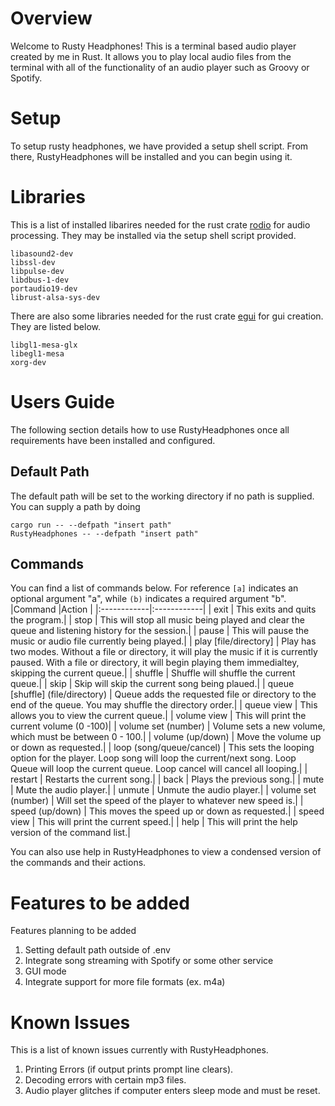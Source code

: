 # Overview 
Welcome to Rusty Headphones! This is a terminal based audio player created by me in Rust. It allows you to play local audio files from the terminal with all of the functionality of an audio player such as Groovy or Spotify. 
# Setup 
To setup rusty headphones, we have provided a setup shell script. From there, RustyHeadphones will be installed and you can begin using it.
# Libraries
This is a list of installed libarires needed for the rust crate 
<a href ="https://docs.rs/rodio/latest/rodio/" target="_blank">rodio</a>
 for audio processing. They may be installed via the setup shell script provided. 
```
libasound2-dev 
libssl-dev 
libpulse-dev 
libdbus-1-dev 
portaudio19-dev 
librust-alsa-sys-dev
```

There are also some libraries needed for the rust crate 
<a href="https://docs.rs/egui/0.29.1/egui/index.html" target= "_blank">egui</a>
 for gui creation. They are listed below.
 ```
 libgl1-mesa-glx
 libegl1-mesa
 xorg-dev
 ```

# Users Guide
The following section details how to use RustyHeadphones once all requirements have been installed and configured. 
## Default Path 
The default path will be set to the working directory if no path is supplied. You can supply a path by doing
```
cargo run -- --defpath "insert path"
RustyHeadphones -- --defpath "insert path"
```
## Commands
You can find a list of commands below. For reference ```[a]``` indicates an optional argument "a", while ```(b)``` indicates a required argument "b".
|Command     |Action     |
|:------------|:------------|
| exit | This exits and quits the program.|
| stop | This will stop all music being played and clear the queue and listening history for the session.| 
| pause | This will pause the music or audio file currently being played.|
| play [file/directory] | Play has two modes. Without a file or directory, it will play the music if it is currently paused. With a file or directory, it will begin playing them immedialtey, skipping the current queue.|
| shuffle | Shuffle will shuffle the current queue.|
| skip | Skip will skip the current song being plaued.|
| queue [shuffle] (file/directory) | Queue adds the requested file or directory to the end of the queue. You may shuffle the directory order.|
| queue view | This allows you to view the current queue.|
| volume view | This will print the current volume (0 -100)|
| volume set (number) | Volume sets a new volume, which must be between 0 - 100.|
| volume (up/down) | Move the volume up or down as requested.|
| loop (song/queue/cancel) | This sets the looping option for the player. Loop song will loop the current/next song. Loop Queue will loop the current queue. Loop cancel will cancel all looping.|
| restart | Restarts the current song.|
| back | Plays the previous song.|
| mute | Mute the audio player.|
| unmute | Unmute the audio player.|
| volume set (number) | Will set the speed of the player to whatever new speed is.|
| speed (up/down) | This moves the speed up or down as requested.|
| speed view | This will print the current speed.|
| help | This will print the help version of the command list.|


You can also use help in RustyHeadphones to view a condensed version of the commands and their actions. 

# Features to be added
Features planning to be added
1. Setting default path outside of .env
2. Integrate song streaming with Spotify or some other service
3. GUI mode
4. Integrate support for more file formats (ex. m4a)

# Known Issues
This is a list of known issues currently with RustyHeadphones.
1. Printing Errors (if output prints prompt line clears).
2. Decoding errors with certain mp3 files.
3. Audio player glitches if computer enters sleep mode and must be reset.